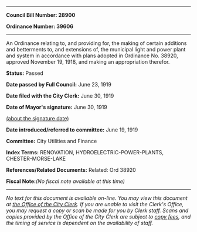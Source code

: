 

********

**Council Bill Number: 28900**
   
**Ordinance Number: 39606**
********

 An Ordinance relating to, and providing for, the making of certain additions and betterments to, and extensions of, the municipal light and power plant and system in accordance with plans adopted in Ordinance No. 38920, approved November 19, 1918, and making an appropriation therefor.

**Status:** Passed
   
**Date passed by Full Council:** June 23, 1919
   
**Date filed with the City Clerk:** June 30, 1919
   
**Date of Mayor's signature:** June 30, 1919
   
[(about the signature date)](/~public/approvaldate.htm)
   
   
   
**Date introduced/referred to committee:** June 19, 1919
   
**Committee:** City Utilities and Finance
   
   
**Index Terms:** RENOVATION, HYDROELECTRIC-POWER-PLANTS, CHESTER-MORSE-LAKE

**References/Related Documents:** Related: Ord 38920

**Fiscal Note:**_(No fiscal note available at this time)_
********

_No text for this document is available on-line. You may view this document at [the Office of the City Clerk](http://www.seattle.gov/leg/clerk/contactUs.htm). If you are unable to visit the Clerk's Office, you may request a copy or scan be made for you by Clerk staff. Scans and copies provided by the Office of the City Clerk are subject to [copy fees](http://clerk.seattle.gov/~public/clerkfees.htm), and the timing of service is dependent on the availability of staff._

